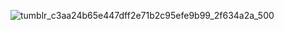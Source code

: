 





![tumblr_c3aa24b65e447dff2e71b2c95efe9b99_2f634a2a_500](https://github.com/user-attachments/assets/25183fe1-39d0-48ae-90c7-86b86cd021e4)












         
